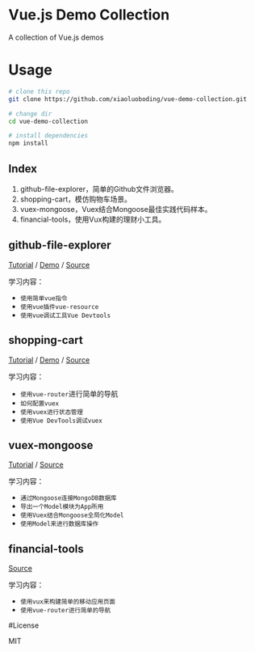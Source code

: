 # Vue.js Demo Collection
A collection of Vue.js demos

# Usage

```bash
# clone this repo
git clone https://github.com/xiaoluoboding/vue-demo-collection.git

# change dir
cd vue-demo-collection

# install dependencies
npm install
```

## Index

1. github-file-explorer，简单的Github文件浏览器。
1. shopping-cart，模仿购物车场景。
1. vuex-mongoose，Vuex结合Mongoose最佳实践代码样本。
1. financial-tools，使用Vux构建的理财小工具。

## github-file-explorer

[Tutorial](http://xlbd.me/vue-demo-github-file-explorer/) /
[Demo](http://xiaoluoboding.github.io/vue-demo-collection/github-file-explorer/) / [Source](https://github.com/xiaoluoboding/vue-demo-collection/tree/master/github-file-explorer)

学习内容：

* `使用简单vue指令`
* `使用vue插件vue-resource`
* `使用vue调试工具Vue Devtools`

## shopping-cart

[Tutorial](http://xlbd.me/vue-vuex-shopping-cart/) /
[Demo](http://xiaoluoboding.github.io/vue-demo-collection/shopping-cart) /
[Source](https://github.com/xiaoluoboding/vue-demo-collection/tree/master/shopping-cart)

学习内容：

* `使用vue-router`进行简单的导航
* `如何配置vuex`
* `使用vuex进行状态管理`
* `使用Vue DevTools调试vuex`

## vuex-mongoose

[Tutorial](http://xlbd.me/vuex-with-mongoose-best-practices/) /
[Source](https://github.com/xiaoluoboding/vue-demo-collection/tree/master/vuex-mongoose)

学习内容：

* `通过Mongoose连接MongoDB数据库`
* `导出一个Model模块为App所用`
* `使用Vuex结合Mongoose全局化Model`
* `使用Model来进行数据库操作`

## financial-tools

[Source](https://github.com/xiaoluoboding/vue-demo-collection/tree/master/financial-tools)

学习内容：

* `使用vux来构建简单的移动应用页面`
* `使用vue-router进行简单的导航`

#License

MIT
